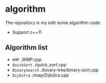 # algorithm
The ropository is my edit some algorithm code.

* Support c++11

## Algorithm list

* `KMP` ./KMP.cpp
* `QuickSort` ./quick_sort.cpp
* `BinarySearch` ./binary-tree/binary-sort.cpp
* `Dijkstra` ./map/Dijkstra.cpp

